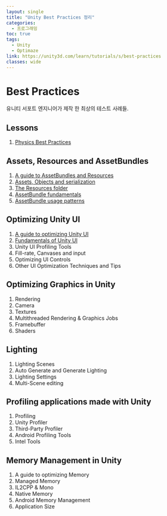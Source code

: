 ```yaml
---
layout: single
title: "Unity Best Practices 정리"
categories: 
  - 프로그래밍
toc: true
tags:
  - Unity
  - Optimaze
link: https://unity3d.com/learn/tutorials/s/best-practices
classes: wide
---
```


# Best Practices
유니티 서포트 엔지니어가 제작 한 최상의 테스트 사례들.

## Lessons
1. [Physics Best Practices](https://yeonhong.github.io/프로그래밍/Physics-Best-Practices/)

## Assets, Resources and AssetBundles
1. [A guide to AssetBundles and Resources](https://yeonhong.github.io/프로그래밍/guide-assetbundle-resources/)
2. [Assets, Objects and serialization](https://yeonhong.github.io/프로그래밍/assets-objects-and-serialization/)
3. [The Resources folder](https://yeonhong.github.io/프로그래밍/the-resources-folder/)
4. [AssetBundle fundamentals](https://yeonhong.github.io/프로그래밍/assetbundle-fundamentals/)
5. [AssetBundle usage patterns](https://yeonhong.github.io/프로그래밍/assetBundle-usage-patterns/)

## Optimizing Unity UI
1. [A guide to optimizing Unity UI](https://yeonhong.github.io/프로그래밍/A-guide-to-optimizing-Unity-UI/)
2. [Fundamentals of Unity UI](https://yeonhong.github.io/프로그래밍/Fundamentals-of-Unity-UI/)
3. Unity UI Profiling Tools
4. Fill-rate, Canvases and input
5. Optimizing UI Controls
6. Other UI Optimization Techniques and Tips

## Optimizing Graphics in Unity
1. Rendering
2. Camera
3. Textures
4. Multithreaded Rendering & Graphics Jobs
5. Framebuffer
6. Shaders

## Lighting
1. Lighting Scenes
2. Auto Generate and Generate Lighting
3. Lighting Settings
4. Multi-Scene editing

## Profiling applications made with Unity
1. Profiling
2. Unity Profiler
3. Third-Party Profiler
4. Android Profiling Tools
5. Intel Tools

## Memory Management in Unity
1. A guide to optimizing Memory
2. Managed Memory
3. IL2CPP & Mono
4. Native Memory
5. Android Memory Management
6. Application Size
